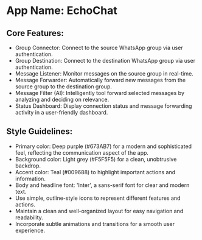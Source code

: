 # **App Name**: EchoChat

## Core Features:

- Group Connector: Connect to the source WhatsApp group via user authentication.
- Group Destination: Connect to the destination WhatsApp group via user authentication.
- Message Listener: Monitor messages on the source group in real-time.
- Message Forwarder: Automatically forward new messages from the source group to the destination group.
- Message Filter (AI): Intelligently tool forward selected messages by analyzing and deciding on relevance.
- Status Dashboard: Display connection status and message forwarding activity in a user-friendly dashboard.

## Style Guidelines:

- Primary color: Deep purple (#673AB7) for a modern and sophisticated feel, reflecting the communication aspect of the app.
- Background color: Light grey (#F5F5F5) for a clean, unobtrusive backdrop.
- Accent color: Teal (#009688) to highlight important actions and information.
- Body and headline font: 'Inter', a sans-serif font for clear and modern text.
- Use simple, outline-style icons to represent different features and actions.
- Maintain a clean and well-organized layout for easy navigation and readability.
- Incorporate subtle animations and transitions for a smooth user experience.